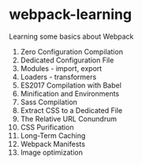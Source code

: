 # webpack-learning
Learning some basics about Webpack

1. Zero Configuration Compilation
2. Dedicated Configuration File
3. Modules - import, export
4. Loaders - transformers
5. ES2017 Compilation with Babel
6. Minification and Environments
7. Sass Compilation
8. Extract CSS to a Dedicated File
9. The Relative URL Conundrum
10. CSS Purification
11. Long-Term Caching
12. Webpack Manifests
13. Image optimization